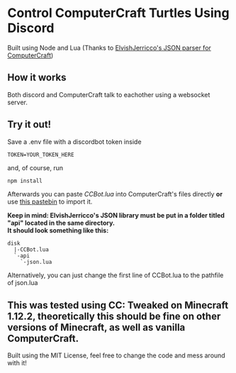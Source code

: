 # Control ComputerCraft Turtles Using Discord
Built using Node and Lua (Thanks to [ElvishJerricco's JSON parser for ComputerCraft](https://pastebin.com/4nRg9CHU))

## How it works
Both discord and ComputerCraft talk to eachother using a websocket server.

## Try it out!
Save a .env file with a discordbot token inside
```
TOKEN=YOUR_TOKEN_HERE
```
and, of course, run 
```bash
npm install
```
Afterwards you can paste *CCBot.lua* into ComputerCraft's files directly **or** use [this pastebin](https://pastebin.com/9NX8CP6z) to import it.  

**Keep in mind: ElvishJerricco's JSON library must be put in a folder titled "api" located in the same directory.**  
**It should look something like this:**
 ```
 disk
   |-CCBot.lua
   `-api
     `-json.lua
```

Alternatively, you can just change the first line of CCBot.lua to the pathfile of json.lua

## This was tested using CC: Tweaked on Minecraft 1.12.2, theoretically this should be fine on other versions of Minecraft, as well as vanilla ComputerCraft.
Built using the MIT License, feel free to change the code and mess around with it!
